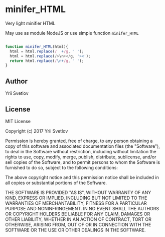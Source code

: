 # minifer_HTML

Very light minifier HTML

May use as module NodeJS or use simple function `minifer_HTML`

```javascript

function minifer_HTML(html){
  html = html.replace(/  +/g, ' ');
  html = html.replace(/>\n+</g, '><');
  return html.replace(/\n+/g, ' ');
}

```

## Author
Yrii Svetlov

## License
MIT License

Copyright (c) 2017 Yrii Svetlov

Permission is hereby granted, free of charge, to any person obtaining a copy
of this software and associated documentation files (the "Software"), to deal
in the Software without restriction, including without limitation the rights
to use, copy, modify, merge, publish, distribute, sublicense, and/or sell
copies of the Software, and to permit persons to whom the Software is
furnished to do so, subject to the following conditions:

The above copyright notice and this permission notice shall be included in all
copies or substantial portions of the Software.

THE SOFTWARE IS PROVIDED "AS IS", WITHOUT WARRANTY OF ANY KIND, EXPRESS OR
IMPLIED, INCLUDING BUT NOT LIMITED TO THE WARRANTIES OF MERCHANTABILITY,
FITNESS FOR A PARTICULAR PURPOSE AND NONINFRINGEMENT. IN NO EVENT SHALL THE
AUTHORS OR COPYRIGHT HOLDERS BE LIABLE FOR ANY CLAIM, DAMAGES OR OTHER
LIABILITY, WHETHER IN AN ACTION OF CONTRACT, TORT OR OTHERWISE, ARISING FROM,
OUT OF OR IN CONNECTION WITH THE SOFTWARE OR THE USE OR OTHER DEALINGS IN THE
SOFTWARE.
